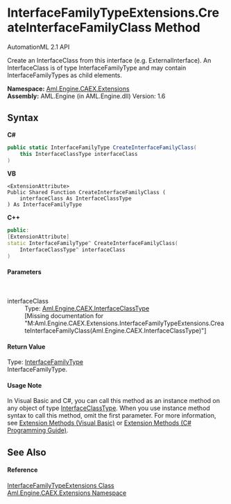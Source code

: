 # InterfaceFamilyTypeExtensions.CreateInterfaceFamilyClass Method 
AutomationML 2.1 API 

Create an InterfaceClass from this interface (e.g. ExternalInterface). An InterfaceClass is of type InterfaceFamilyType and may contain InterfaceFamilyTypes as child elements.

**Namespace:**&nbsp;<a href="N_Aml_Engine_CAEX_Extensions">Aml.Engine.CAEX.Extensions</a><br />**Assembly:**&nbsp;AML.Engine (in AML.Engine.dll) Version: 1.6

## Syntax

**C#**<br />
``` C#
public static InterfaceFamilyType CreateInterfaceFamilyClass(
	this InterfaceClassType interfaceClass
)
```

**VB**<br />
``` VB
<ExtensionAttribute>
Public Shared Function CreateInterfaceFamilyClass ( 
	interfaceClass As InterfaceClassType
) As InterfaceFamilyType
```

**C++**<br />
``` C++
public:
[ExtensionAttribute]
static InterfaceFamilyType^ CreateInterfaceFamilyClass(
	InterfaceClassType^ interfaceClass
)
```


#### Parameters
&nbsp;<dl><dt>interfaceClass</dt><dd>Type: <a href="T_Aml_Engine_CAEX_InterfaceClassType">Aml.Engine.CAEX.InterfaceClassType</a><br />\[Missing <param name="interfaceClass"/> documentation for "M:Aml.Engine.CAEX.Extensions.InterfaceFamilyTypeExtensions.CreateInterfaceFamilyClass(Aml.Engine.CAEX.InterfaceClassType)"\]</dd></dl>

#### Return Value
Type: <a href="T_Aml_Engine_CAEX_InterfaceFamilyType">InterfaceFamilyType</a><br />InterfaceFamilyType.

#### Usage Note
In Visual Basic and C#, you can call this method as an instance method on any object of type <a href="T_Aml_Engine_CAEX_InterfaceClassType">InterfaceClassType</a>. When you use instance method syntax to call this method, omit the first parameter. For more information, see <a href="https://docs.microsoft.com/dotnet/visual-basic/programming-guide/language-features/procedures/extension-methods" target="_blank" rel="noopener noreferrer">Extension Methods (Visual Basic)</a> or <a href="https://docs.microsoft.com/dotnet/csharp/programming-guide/classes-and-structs/extension-methods" target="_blank" rel="noopener noreferrer">Extension Methods (C# Programming Guide)</a>.

## See Also


#### Reference
<a href="T_Aml_Engine_CAEX_Extensions_InterfaceFamilyTypeExtensions">InterfaceFamilyTypeExtensions Class</a><br /><a href="N_Aml_Engine_CAEX_Extensions">Aml.Engine.CAEX.Extensions Namespace</a><br />